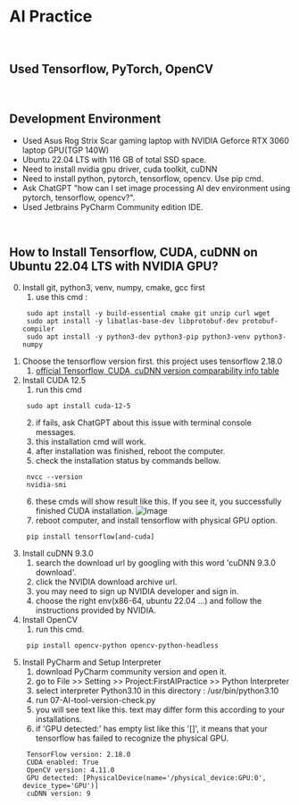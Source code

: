 #   AI Practice
<br>

## Used Tensorflow, PyTorch, OpenCV
<br>

## Development Environment
- Used Asus Rog Strix Scar gaming laptop with NVIDIA Geforce RTX 3060 laptop GPU(TGP 140W)
- Ubuntu 22.04 LTS with 116 GB of total SSD space.
- Need to install nvidia gpu driver, cuda toolkit, cuDNN
- Need to install python, pytorch, tensorflow, opencv. Use pip cmd.
- Ask ChatGPT "how can I set image processing AI dev environment using pytorch, tensorflow, opencv?".
- Used Jetbrains PyCharm Community edition IDE.
<br>

## How to Install Tensorflow, CUDA, cuDNN on Ubuntu 22.04 LTS with NVIDIA GPU?
0. Install git, python3, venv, numpy, cmake, gcc first
   1. use this cmd : 
   ```shell
    sudo apt install -y build-essential cmake git unzip curl wget
    sudo apt install -y libatlas-base-dev libprotobuf-dev protobuf-compiler
    sudo apt install -y python3-dev python3-pip python3-venv python3-numpy
    ```
1. Choose the tensorflow version first. this project uses tensorflow 2.18.0
   1. [official Tensorflow, CUDA, cuDNN version comparability info table](https://www.tensorflow.org/install/source#gpu)
2. Install CUDA 12.5
   1. run this cmd
   ```shell
    sudo apt install cuda-12-5
    ```
   2. if fails, ask ChatGPT about this issue with terminal console messages.
   3. this installation cmd will work.
   4. after installation was finished, reboot the computer.
   5. check the installation status by commands bellow.
   ```shell
    nvcc --version
    nvidia-smi
    ```
   6. these cmds will show result like this. If you see it, you successfully finished CUDA installation.
   ![Image](https://github.com/user-attachments/assets/33e3d5bd-8e78-4b45-85e6-2da2da19b080)
   7. reboot computer, and install tensorflow with physical GPU option.
   ```shell
    pip install tensorflow[and-cuda]
    ```
3.  Install cuDNN 9.3.0
    1. search the download url by googling with this word 'cuDNN 9.3.0 download'.
    2. click the NVIDIA download archive url.
    2. you may need to sign up NVIDIA developer and sign in.
    3. choose the right env(x86-64, ubuntu 22.04 ...) and follow the instructions provided by NVIDIA.
4. Install OpenCV
   1. run this cmd.
   ```shell
    pip install opencv-python opencv-python-headless
    ```
5. Install PyCharm and Setup Interpreter
   1. download PyCharm community version and open it.
   2. go to File >> Setting >> Project:FirstAIPractice >> Python Interpreter
   3. select interpreter Python3.10 in this directory : /usr/bin/python3.10
   4. run 07-AI-tool-version-check.py
   5. you will see text like this. text may differ form this according to your installations.
   6. if 'GPU detected:' has empty list like this '[]', it means that your tensorflow has failed to recognize the physical GPU.
   ```text
    TensorFlow version: 2.18.0
    CUDA enabled: True
    OpenCV version: 4.11.0
    GPU detected: [PhysicalDevice(name='/physical_device:GPU:0', device_type='GPU')]
    cuDNN version: 9
    ```